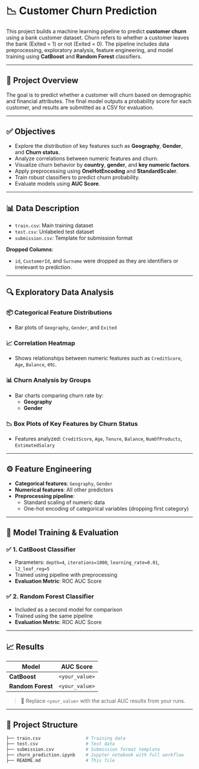 # 📉 Customer Churn Prediction

This project builds a machine learning pipeline to predict **customer churn** using a bank customer dataset. Churn refers to whether a customer leaves the bank (Exited = 1) or not (Exited = 0). The pipeline includes data preprocessing, exploratory analysis, feature engineering, and model training using **CatBoost** and **Random Forest** classifiers.

---

## 📌 Project Overview

The goal is to predict whether a customer will churn based on demographic and financial attributes. The final model outputs a probability score for each customer, and results are submitted as a CSV for evaluation.

---

## ✅ Objectives

- Explore the distribution of key features such as **Geography**, **Gender**, and **Churn status**.
- Analyze correlations between numeric features and churn.
- Visualize churn behavior by **country**, **gender**, and **key numeric factors**.
- Apply preprocessing using **OneHotEncoding** and **StandardScaler**.
- Train robust classifiers to predict churn probability.
- Evaluate models using **AUC Score**.

---

## 📊 Data Description

- `train.csv`: Main training dataset
- `test.csv`: Unlabeled test dataset
- `submission.csv`: Template for submission format

**Dropped Columns**:
- `id`, `CustomerId`, and `Surname` were dropped as they are identifiers or irrelevant to prediction.

---

## 🔍 Exploratory Data Analysis

### 📦 Categorical Feature Distributions
- Bar plots of `Geography`, `Gender`, and `Exited`

### 📈 Correlation Heatmap
- Shows relationships between numeric features such as `CreditScore`, `Age`, `Balance`, etc.

### 📊 Churn Analysis by Groups
- Bar charts comparing churn rate by:
  - **Geography**
  - **Gender**

### 📉 Box Plots of Key Features by Churn Status
- Features analyzed: `CreditScore`, `Age`, `Tenure`, `Balance`, `NumOfProducts`, `EstimatedSalary`

---

## ⚙️ Feature Engineering

- **Categorical features**: `Geography`, `Gender`
- **Numerical features**: All other predictors
- **Preprocessing pipeline**:
  - Standard scaling of numeric data
  - One-hot encoding of categorical variables (dropping first category)

---

## 🧪 Model Training & Evaluation

### ✅ 1. CatBoost Classifier
- Parameters: `depth=4`, `iterations=1000`, `learning_rate=0.01`, `l2_leaf_reg=5`
- Trained using pipeline with preprocessing
- **Evaluation Metric**: ROC AUC Score

### ✅ 2. Random Forest Classifier
- Included as a second model for comparison
- Trained using the same pipeline
- **Evaluation Metric**: ROC AUC Score

---

## 📈 Results

| Model                | AUC Score       |
|---------------------|-----------------|
| **CatBoost**        | `<your_value>`  |
| **Random Forest**   | `<your_value>`  |

> 🔁 Replace `<your_value>` with the actual AUC results from your runs.

---

## 📁 Project Structure

```bash
├── train.csv                 # Training data
├── test.csv                  # Test data
├── submission.csv            # Submission format template
├── churn_prediction.ipynb    # Jupyter notebook with full workflow
├── README.md                 # This file
